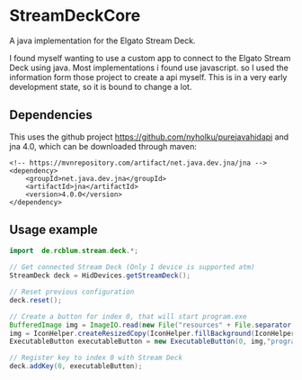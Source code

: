 # StreamDeckCore
A java implementation for the Elgato Stream Deck.

I found myself wanting to use a custom app to connect to the Elgato Stream Deck using java. Most implementations i found use javascript. so I used the information form those project to create a api myself. This is in a very early development state, so it is bound to change a lot.

## Dependencies
This uses the github project https://github.com/nyholku/purejavahidapi and jna 4.0, which can be downloaded through maven:

    <!-- https://mvnrepository.com/artifact/net.java.dev.jna/jna -->
    <dependency>
        <groupId>net.java.dev.jna</groupId>
        <artifactId>jna</artifactId>
        <version>4.0.0</version>
    </dependency>

## Usage example
```java
import  de.rcblum.stream.deck.*;
    
// Get connected Stream Deck (Only 1 device is supported atm)
StreamDeck deck = HidDevices.getStreamDeck();

// Reset previous configuration
deck.reset();

// Create a button for index 0, that will start program.exe
BufferedImage img = ImageIO.read(new File("resources" + File.separator + "icon.png"));
img = IconHelper.createResizedCopy(IconHelper.fillBackground(IconHelper.rotate180(img), Color.BLACK));
ExecutableButton executableButton = new ExecutableButton(0, img,"program.exe");

// Register key to index 0 with Stream Deck
deck.addKey(0, executableButton);
```

